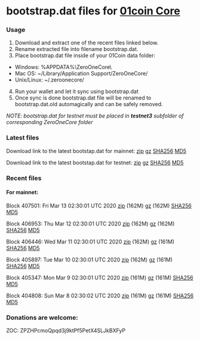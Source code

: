 # bootstrap.dat files for [01coin Core](https://01coin.io)

### Usage

1. Download and extract one of the recent files linked below.
2. Rename extracted file into filename bootstrap.dat.
3. Place bootstrap.dat file inside of your 01Coin data folder:
 - Windows: %APPDATA%\ZeroOneCore\
 - Mac OS: ~/Library/Application Support/ZeroOneCore/
 - Unix/Linux: ~/.zeroonecore/
4. Run your wallet and let it sync using bootstrap.dat
5. Once sync is done bootstrap.dat file will be renamed to bootstrap.dat.old automagically and can be safely removed.

_NOTE: bootstrap.dat for testnet must be placed in **testnet3** subfolder of corresponding ZeroOneCore folder_

### Latest files
Download link to the latest bootstap.dat for mainnet: [zip](https://files.01coin.io/mainnet/bootstrap.dat.zip) [gz](https://files.01coin.io/mainnet/bootstrap.dat.tar.gz) [SHA256](https://files.01coin.io/mainnet/sha256.txt) [MD5](https://files.01coin.io/mainnet/md5.txt)

Download link to the latest bootstap.dat for testnet: [zip](https://files.01coin.io/testnet/bootstrap.dat.zip) [gz](https://files.01coin.io/testnet/bootstrap.dat.tar.gz) [SHA256](https://files.01coin.io/testnet/sha256.txt) [MD5](https://files.01coin.io/testnet/md5.txt)

### Recent files

#### For mainnet:

Block 407501: Fri Mar 13 02:30:01 UTC 2020 [zip](https://files.01coin.io/mainnet/2020-03-13/bootstrap.dat.zip) (162M) [gz](https://files.01coin.io/mainnet/2020-03-13/bootstrap.dat.tar.gz) (162M) [SHA256](https://files.01coin.io/mainnet/2020-03-13/sha256.txt) [MD5](https://files.01coin.io/mainnet/2020-03-13/md5.txt)

Block 406953: Thu Mar 12 02:30:01 UTC 2020 [zip](https://files.01coin.io/mainnet/2020-03-12/bootstrap.dat.zip) (162M) [gz](https://files.01coin.io/mainnet/2020-03-12/bootstrap.dat.tar.gz) (162M) [SHA256](https://files.01coin.io/mainnet/2020-03-12/sha256.txt) [MD5](https://files.01coin.io/mainnet/2020-03-12/md5.txt)

Block 406446: Wed Mar 11 02:30:01 UTC 2020 [zip](https://files.01coin.io/mainnet/2020-03-11/bootstrap.dat.zip) (162M) [gz](https://files.01coin.io/mainnet/2020-03-11/bootstrap.dat.tar.gz) (161M) [SHA256](https://files.01coin.io/mainnet/2020-03-11/sha256.txt) [MD5](https://files.01coin.io/mainnet/2020-03-11/md5.txt)

Block 405897: Tue Mar 10 02:30:01 UTC 2020 [zip](https://files.01coin.io/mainnet/2020-03-10/bootstrap.dat.zip) (162M) [gz](https://files.01coin.io/mainnet/2020-03-10/bootstrap.dat.tar.gz) (161M) [SHA256](https://files.01coin.io/mainnet/2020-03-10/sha256.txt) [MD5](https://files.01coin.io/mainnet/2020-03-10/md5.txt)

Block 405347: Mon Mar  9 02:30:01 UTC 2020 [zip](https://files.01coin.io/mainnet/2020-03-09/bootstrap.dat.zip) (161M) [gz](https://files.01coin.io/mainnet/2020-03-09/bootstrap.dat.tar.gz) (161M) [SHA256](https://files.01coin.io/mainnet/2020-03-09/sha256.txt) [MD5](https://files.01coin.io/mainnet/2020-03-09/md5.txt)

Block 404808: Sun Mar  8 02:30:02 UTC 2020 [zip](https://files.01coin.io/mainnet/2020-03-08/bootstrap.dat.zip) (161M) [gz](https://files.01coin.io/mainnet/2020-03-08/bootstrap.dat.tar.gz) (161M) [SHA256](https://files.01coin.io/mainnet/2020-03-08/sha256.txt) [MD5](https://files.01coin.io/mainnet/2020-03-08/md5.txt)


### Donations are welcome:

ZOC: ZPZHPcmoQpqd3j9ktPf5PetX4SLJkBXFyP

